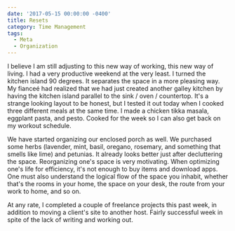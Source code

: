 ```yaml
---
date: '2017-05-15 00:00:00 -0400'
title: Resets
category: Time Management
tags:
  - Meta
  - Organization
---
```


I believe I am still adjusting to this new way of working, this new way of living. I had a very productive weekend at the very least. I turned the kitchen island 90 degrees. It separates the space in a more pleasing way. My fianceé had realized that we had just created another galley kitchen by having the kitchen island parallel to the sink / oven / countertop. It's a strange looking layout to be honest, but I tested it out today when I cooked three different meals at the same time. I made a chicken tikka masala, eggplant pasta, and pesto. Cooked for the week so I can also get back on my workout schedule.

We have started organizing our enclosed porch as well. We purchased some herbs (lavender, mint, basil, oregano, rosemary, and something that smells like lime) and petunias. It already looks better just after decluttering the space. Reorganizing one's space is very motivating. When optimizing one's life for efficiency, it's not enough to buy items and download apps. One must also understand the logical flow of the space you inhabit, whether that's the rooms in your home, the space on your desk, the route from your work to home, and so on.

At any rate, I completed a couple of freelance projects this past week, in addition to moving a client's site to another host. Fairly successful week in spite of the lack of writing and working out.